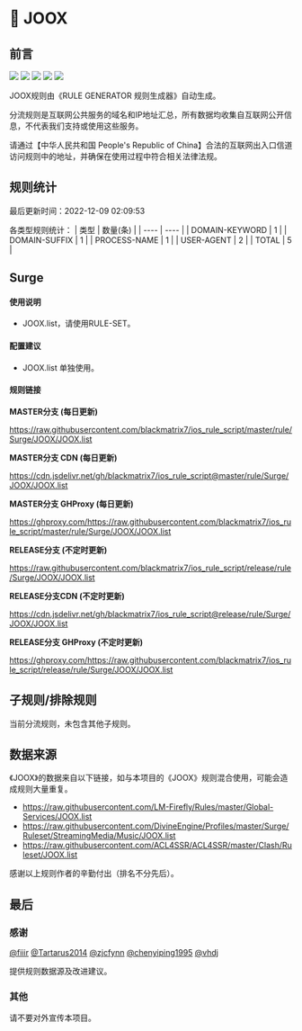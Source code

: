 # 🧸 JOOX

## 前言

![](https://shields.io/badge/-移除重复规则-ff69b4) ![](https://shields.io/badge/-DOMAIN与DOMAIN--SUFFIX合并-green) ![](https://shields.io/badge/-DOMAIN--SUFFIX间合并-critical) ![](https://shields.io/badge/-DOMAIN--SUFFIX与DOMAIN--KEYWORD合并-blue) ![](https://shields.io/badge/-IP--CIDR(6)合并-blueviolet) 

JOOX规则由《RULE GENERATOR 规则生成器》自动生成。

分流规则是互联网公共服务的域名和IP地址汇总，所有数据均收集自互联网公开信息，不代表我们支持或使用这些服务。

请通过【中华人民共和国 People's Republic of China】合法的互联网出入口信道访问规则中的地址，并确保在使用过程中符合相关法律法规。

## 规则统计

最后更新时间：2022-12-09 02:09:53

各类型规则统计：
| 类型 | 数量(条)  | 
| ---- | ----  |
| DOMAIN-KEYWORD | 1  | 
| DOMAIN-SUFFIX | 1  | 
| PROCESS-NAME | 1  | 
| USER-AGENT | 2  | 
| TOTAL | 5  | 


## Surge 

#### 使用说明
- JOOX.list，请使用RULE-SET。

#### 配置建议
- JOOX.list 单独使用。

#### 规则链接
**MASTER分支 (每日更新)**

https://raw.githubusercontent.com/blackmatrix7/ios_rule_script/master/rule/Surge/JOOX/JOOX.list

**MASTER分支 CDN (每日更新)**

https://cdn.jsdelivr.net/gh/blackmatrix7/ios_rule_script@master/rule/Surge/JOOX/JOOX.list

**MASTER分支 GHProxy (每日更新)**

https://ghproxy.com/https://raw.githubusercontent.com/blackmatrix7/ios_rule_script/master/rule/Surge/JOOX/JOOX.list

**RELEASE分支 (不定时更新)**

https://raw.githubusercontent.com/blackmatrix7/ios_rule_script/release/rule/Surge/JOOX/JOOX.list

**RELEASE分支CDN (不定时更新)**

https://cdn.jsdelivr.net/gh/blackmatrix7/ios_rule_script@release/rule/Surge/JOOX/JOOX.list

**RELEASE分支 GHProxy (不定时更新)**

https://ghproxy.com/https://raw.githubusercontent.com/blackmatrix7/ios_rule_script/release/rule/Surge/JOOX/JOOX.list

## 子规则/排除规则


当前分流规则，未包含其他子规则。

## 数据来源

《JOOX》的数据来自以下链接，如与本项目的《JOOX》规则混合使用，可能会造成规则大量重复。

- https://raw.githubusercontent.com/LM-Firefly/Rules/master/Global-Services/JOOX.list
- https://raw.githubusercontent.com/DivineEngine/Profiles/master/Surge/Ruleset/StreamingMedia/Music/JOOX.list
- https://raw.githubusercontent.com/ACL4SSR/ACL4SSR/master/Clash/Ruleset/JOOX.list


感谢以上规则作者的辛勤付出（排名不分先后）。

## 最后

### 感谢

[@fiiir](https://github.com/fiiir) [@Tartarus2014](https://github.com/Tartarus2014) [@zjcfynn](https://github.com/zjcfynn) [@chenyiping1995](https://github.com/chenyiping1995) [@vhdj](https://github.com/vhdj)

提供规则数据源及改进建议。

### 其他

请不要对外宣传本项目。